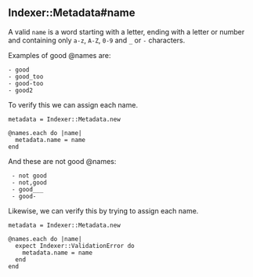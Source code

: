 ## Indexer::Metadata#name

A valid `name` is a word starting with a letter, ending with a letter or number
and containing only `a-z`, `A-Z`, `0-9` and `_` or `-` characters.

Examples of good @names are:

    - good
    - good_too
    - good-too
    - good2

To verify this we can assign each name.

    metadata = Indexer::Metadata.new

    @names.each do |name|
      metadata.name = name
    end

And these are not good @names:

     - not good
     - not,good
     - good___
     - good-

Likewise, we can verify this by trying to assign each name.

    metadata = Indexer::Metadata.new

    @names.each do |name|
      expect Indexer::ValidationError do
        metadata.name = name
      end
    end

